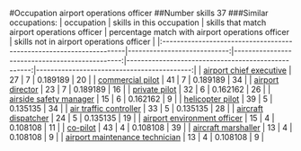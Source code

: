 #Occupation airport operations officer
##Number skills 37
###Similar occupations:
| occupation                                                          |   skills in this occupation |   skills that match airport operations officer |   percentage match with airport operations officer |   skills not in airport operations officer |
|:--------------------------------------------------------------------|----------------------------:|-----------------------------------------------:|---------------------------------------------------:|-------------------------------------------:|
| [airport chief executive](airport_chief_executive.md)               |                          27 |                                              7 |                                           0.189189 |                                         20 |
| [commercial pilot](commercial_pilot.md)                             |                          41 |                                              7 |                                           0.189189 |                                         34 |
| [airport director](airport_director.md)                             |                          23 |                                              7 |                                           0.189189 |                                         16 |
| [private pilot](private_pilot.md)                                   |                          32 |                                              6 |                                           0.162162 |                                         26 |
| [airside safety manager](airside_safety_manager.md)                 |                          15 |                                              6 |                                           0.162162 |                                          9 |
| [helicopter pilot](helicopter_pilot.md)                             |                          39 |                                              5 |                                           0.135135 |                                         34 |
| [air traffic controller](air_traffic_controller.md)                 |                          33 |                                              5 |                                           0.135135 |                                         28 |
| [aircraft dispatcher](aircraft_dispatcher.md)                       |                          24 |                                              5 |                                           0.135135 |                                         19 |
| [airport environment officer](airport_environment_officer.md)       |                          15 |                                              4 |                                           0.108108 |                                         11 |
| [co-pilot](co-pilot.md)                                             |                          43 |                                              4 |                                           0.108108 |                                         39 |
| [aircraft marshaller](aircraft_marshaller.md)                       |                          13 |                                              4 |                                           0.108108 |                                          9 |
| [airport maintenance technician](airport_maintenance_technician.md) |                          13 |                                              4 |                                           0.108108 |                                          9 |
